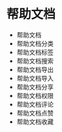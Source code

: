 <!--
 * @Author: jackning 270580156@qq.com
 * @Date: 2025-01-21 11:15:43
 * @LastEditors: jackning 270580156@qq.com
 * @LastEditTime: 2025-01-21 11:16:22
 * @Description: bytedesk.com https://github.com/Bytedesk/bytedesk
 *   Please be aware of the BSL license restrictions before installing Bytedesk IM – 
 *  selling, reselling, or hosting Bytedesk IM as a service is a breach of the terms and automatically terminates your rights under the license. 
 *  Business Source License 1.1: https://github.com/Bytedesk/bytedesk/blob/main/LICENSE 
 *  contact: 270580156@qq.com 
 * 
 * Copyright (c) 2025 by bytedesk.com, All Rights Reserved. 
-->
# 帮助文档

- 帮助文档
- 帮助文档分类
- 帮助文档标签
- 帮助文档搜索
- 帮助文档导出
- 帮助文档导入
- 帮助文档分享
- 帮助文档权限
- 帮助文档评论
- 帮助文档点赞
- 帮助文档收藏
